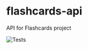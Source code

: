 # flashcards-api

API for Flashcards project

![Tests](https://github.com/c0nf1g/flashcards/actions/workflows/ci.yml/badge.svg)